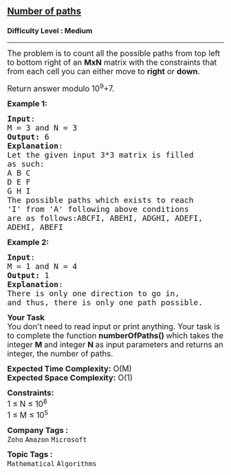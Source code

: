 <h2><a href="https://www.geeksforgeeks.org/problems/number-of-paths0926/1?page=1&category=Mathematical&company=Microsoft,Google&difficulty=Medium,Hard&sortBy=submissions">Number of paths</a></h2><h3>Difficulty Level : Medium</h3><hr><div class="problems_problem_content__Xm_eO"><p><span style="font-size: 18px;">The problem is to count all the possible paths from top left to bottom right of an <strong>MxN</strong>&nbsp;matrix with the constraints that from each cell you can either move to <strong>right</strong> or <strong>down</strong>.</span></p>
<p><span style="font-size: 18px;">Return answer modulo 10<sup>9</sup>+7.</span></p>
<p><span style="font-size: 18px;"><strong>Example 1:</strong></span></p>
<pre><span style="font-size: 18px;"><strong>Input</strong>:
M = 3 and N = 3
<strong>Output:</strong>&nbsp;6
<strong>Explanation</strong>:
Let the given input 3*3 matrix is filled 
as such:
A B C
D E F
G H I
The possible paths which exists to reach 
'I' from 'A' following above conditions 
are as follows:ABCFI, ABEHI, ADGHI, ADEFI, 
ADEHI, ABEFI
</span></pre>
<p><span style="font-size: 18px;"><strong>Example 2:</strong></span></p>
<pre><span style="font-size: 18px;"><strong>Input</strong>:
M = 1 and N = 4
<strong>Output:</strong> 1
<strong>Explanation</strong>:
There is only one direction to go in,<br>and thus, there is only one path possible.<br></span></pre>
<p><span style="font-size: 18px;"><strong style="font-size: 18px;">Your Task</strong><br><span style="font-size: 18px;">You don't need to read input or print anything. Your task is to complete the function <strong>numberOfPaths() </strong>which takes the integer <strong>M </strong>and integer <strong>N </strong>as input parameters and returns an integer, the number of paths.</span></span></p>
<p><span style="font-size: 18px;"><span style="font-size: 18px;"><strong>Expected Time Complexity:</strong> O(M)<br></span><strong style="font-size: 18px;">Expected Space Complexity:</strong><span style="font-size: 18px;">&nbsp;O(1)</span><span style="font-size: 18px;"><br></span></span></p>
<p><span style="font-size: 18px;"><strong>Constraints:</strong></span><br><span style="font-size: 18px;">1 ≤ N ≤ 10<sup>8</sup><br>1 ≤ M ≤ 10<sup>5</sup><br></span></p></div><p><span style=font-size:18px><strong>Company Tags : </strong><br><code>Zoho</code>&nbsp;<code>Amazon</code>&nbsp;<code>Microsoft</code>&nbsp;<br><p><span style=font-size:18px><strong>Topic Tags : </strong><br><code>Mathematical</code>&nbsp;<code>Algorithms</code>&nbsp;